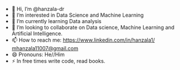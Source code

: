 - 👋 Hi, I’m @hanzala-dr
- 👀 I’m interested in Data Science and Machine Learning
- 🌱 I’m currently learning Data analysis
- 💞️ I’m looking to collaborate on Data science, Machine Learning and Artificial Intelligence.
- 📫 How to reach me:
  https://www.linkedin.com/in/hanzala1/
  mhanzala11007@gmail.com
- 😄 Pronouns: He//Him
- ⚡ In free times write code, read books.

<!---
hanzala-dr/hanzala-dr is a ✨ special ✨ repository because its `README.md` (this file) appears on your GitHub profile.
You can click the Preview link to take a look at your changes.
--->
